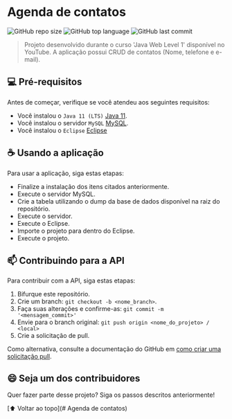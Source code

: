 # Agenda de contatos

<!---Esses são exemplos. Veja https://shields.io para outras pessoas ou para personalizar este conjunto de escudos. Você pode querer incluir dependências, status do projeto e informações de licença aqui--->

![GitHub repo size](https://img.shields.io/github/repo-size/mateuussilvapb/agenda_java_web?style=plastic)
![GitHub top language](https://img.shields.io/github/languages/top/mateuussilvapb/agenda_java_web?style=plastic)
![GitHub last commit](https://img.shields.io/github/last-commit/mateuussilvapb/agenda_java_web?style=plastic)

> Projeto desenvolvido durante o curso 'Java Web Level 1' disponível no YouTube.
> A aplicação possui CRUD de contatos (Nome, telefone e e-mail).

## 💻 Pré-requisitos

Antes de começar, verifique se você atendeu aos seguintes requisitos:
<!---Estes são apenas requisitos de exemplo. Adicionar, duplicar ou remover conforme necessário--->
* Você instalou o `Java 11 (LTS)` [Java 11](https://www.oracle.com/br/java/technologies/javase/jdk11-archive-downloads.html). 
* Você instalou o servidor `MySQL` [MySQL](https://dev.mysql.com/downloads/mysql/).
* Você instalou o `Eclipse` [Eclipse](https://www.eclipse.org/downloads/)

## ☕ Usando a aplicação

Para usar a aplicação, siga estas etapas:

* Finalize a instalação dos itens citados anteriormente.
* Execute o servidor MySQL.
* Crie a tabela utilizando o dump da base de dados disponível na raiz do repositório.
* Execute o servidor.
* Execute o Eclipse.
* Importe o projeto para dentro do Eclipse.
* Execute o projeto.

## 📫 Contribuindo para a API
<!---Se o seu README for longo ou se você tiver algum processo ou etapas específicas que deseja que os contribuidores sigam, considere a criação de um arquivo CONTRIBUTING.md separado--->
Para contribuir com a API, siga estas etapas:

1. Bifurque este repositório.
2. Crie um branch: `git checkout -b <nome_branch>`.
3. Faça suas alterações e confirme-as: `git commit -m '<mensagem_commit>'`
4. Envie para o branch original: `git push origin <nome_do_projeto> / <local>`
5. Crie a solicitação de pull.

Como alternativa, consulte a documentação do GitHub em [como criar uma solicitação pull](https://help.github.com/en/github/collaborating-with-issues-and-pull-requests/creating-a-pull-request).

## 😄 Seja um dos contribuidores<br>

Quer fazer parte desse projeto? Siga os passos descritos anteriormente!

[⬆ Voltar ao topo](# Agenda de contatos)<br>
